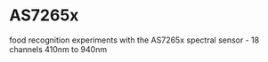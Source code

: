 # AS7265x
food recognition experiments with the AS7265x spectral sensor - 18 channels 410nm to 940nm
